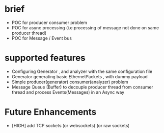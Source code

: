 # brief

- POC for producer consumer problem
- POC for async processing (i.e processing of message not done on same producer thread)
- POC for Message / Event bus

# supported features

- Configuring Generator , and analyzer with the same configuration file
- Generator generating basic EthernetPackets , with dummy payload
- Simple producer(generator) consumer(analyzer) problem
- Message Queue (Buffer) to decouple producer thread from consumer thread and process Events(Messages) in an Async way

# Future Enhancements

- [HIGH] add TCP sockets (or websockets) (or raw sockets)
